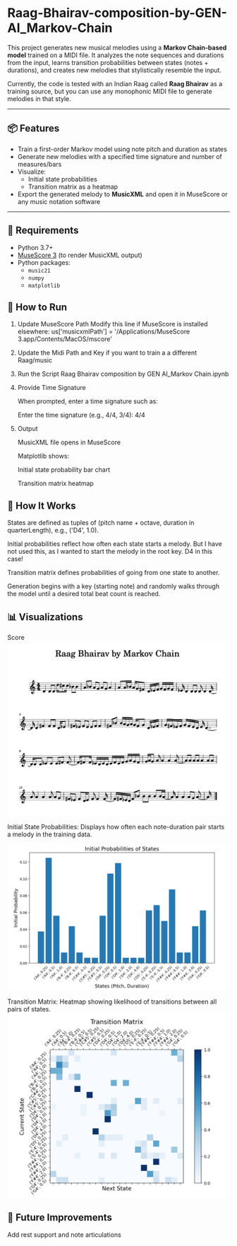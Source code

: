 # Raag-Bhairav-composition-by-GEN-AI_Markov-Chain

This project generates new musical melodies using a **Markov Chain-based model** trained on a MIDI file. It analyzes the note sequences and durations from the input, learns transition probabilities between states (notes + durations), and creates new melodies that stylistically resemble the input. 

Currently, the code is tested with an Indian Raag called **Raag Bhairav** as a training source, but you can use any monophonic MIDI file to generate melodies in that style.

---

## 📦 Features

- Train a first-order Markov model using note pitch and duration as states
- Generate new melodies with a specified time signature and number of measures/bars
- Visualize:
  - Initial state probabilities
  - Transition matrix as a heatmap
- Export the generated melody to **MusicXML** and open it in MuseScore or any music notation software

---

## 🔧 Requirements

- Python 3.7+
- [MuseScore 3](https://musescore.org/) (to render MusicXML output)
- Python packages:
  - `music21`
  - `numpy`
  - `matplotlib`


## 🚀 How to Run

  1. Update MuseScore Path
    Modify this line if MuseScore is installed elsewhere:
    us['musicxmlPath'] = '/Applications/MuseScore 3.app/Contents/MacOS/mscore'
  2. Update the Midi Path and Key if you want to train a a different Raag/music

  3. Run the Script
      Raag Bhairav composition by GEN AI_Markov Chain.ipynb
    
  4. Provide Time Signature
    
      When prompted, enter a time signature such as:
  
      Enter the time signature (e.g., 4/4, 3/4): 4/4

  4. Output

      MusicXML file opens in MuseScore

      Matplotlib shows:

        Initial state probability bar chart

        Transition matrix heatmap

## 🎼 How It Works

  States are defined as tuples of (pitch name + octave, duration in quarterLength), e.g., ('D4', 1.0).

  Initial probabilities reflect how often each state starts a melody. But I have not used this, as I wanted to start the melody in the root key. D4 in this case!

  Transition matrix defines probabilities of going from one state to another.

  Generation begins with a key (starting note) and randomly walks through the model until a desired total beat count is reached.


## 📊 Visualizations
  Score
  ![Score](Assets/Score.png)
  
  Initial State Probabilities: Displays how often each note-duration pair starts a melody in the training data.
    
  ![Initial State Probabilities](Assets/Initial-probabilities.png)
    

  Transition Matrix: Heatmap showing likelihood of transitions between all pairs of states.
  ![Transition Matrix](Assets/Transition-matrix-map.png)
     
    

## 🧠 Future Improvements

  Add rest support and note articulations

